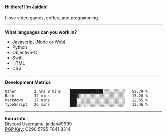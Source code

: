 #### Hi there! I'm Jaidan!
I love video games, coffee, and programming.

---
**What languages can you work in?**<br>
- Javascript (Node or Web)
- Python
- Objective-C
- Swift
- HTML
- CSS

---
**Development Metrics**<br>
<!--START_SECTION:waka-->
```text
Other        2 hrs 9 mins    ███████████████░░░░░░░░░░   59.79 % 
Bash         32 mins         ███▓░░░░░░░░░░░░░░░░░░░░░   15.20 % 
Markdown     27 mins         ███░░░░░░░░░░░░░░░░░░░░░░   12.55 % 
TypeScript   26 mins         ███░░░░░░░░░░░░░░░░░░░░░░   12.46 % 
```
<!--END_SECTION:waka-->

---
**Extra Info**<br>
Discord Username: jaidan#9999  
[PGP Key](https://keybase.io/monotrix/pgp_keys.asc): C290 5795 F841 8314
